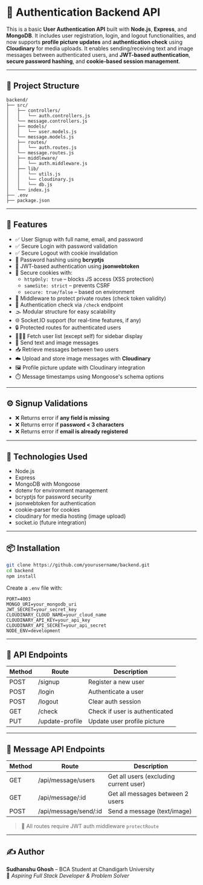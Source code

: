 
# 🔐 Authentication Backend API

This is a basic **User Authentication API** built with **Node.js**, **Express**, and **MongoDB**. It includes user registration, login, and logout functionalities, and now supports **profile picture updates** and **authentication check** using **Cloudinary** for media uploads. It enables sending/receiving text and image messages between authenticated users, and **JWT-based authentication**, **secure password hashing**, and **cookie-based session management**.

---

## 📁 Project Structure

```
backend/
├── src/
│   ├── controllers/
│   │   └── auth.controllers.js
│   └── message.controllers.js
│   ├── models/
│   │   └── user.models.js
│   └── message.models.js
│   ├── routes/
│   │   └── auth.routes.js
│   └── message.routes.js
│   ├── middleware/
│   │   └── auth.middleware.js
│   ├── lib/
│   │   └── utils.js
│   │   └── cloudinary.js
│   │   └── db.js
│   └── index.js
├── .env
├── package.json
```

---


## 🚀 Features

- ✅ User Signup with full name, email, and password
- ✅ Secure Login with password validation
- ✅ Secure Logout with cookie invalidation
- 🔐 Password hashing using **bcryptjs**
- 🔑 JWT-based authentication using **jsonwebtoken**
- 🍪 Secure cookies with:
  - `httpOnly: true` – blocks JS access (XSS protection)
  - `sameSite: strict` – prevents CSRF
  - `secure: true/false` – based on environment
- 🧾 Middleware to protect private routes (check token validity)
- 🧠 Authentication check via `/check` endpoint
- 🌫️ Modular structure for easy scalability
- 🌐 Socket.IO support (for real-time features, if any)
- 🔒 Protected routes for authenticated users
- 🧑‍🤝‍🧑 Fetch user list (except self) for sidebar display
- 💬 Send text and image messages
- 📥 Retrieve messages between two users
- ☁️ Upload and store image messages with **Cloudinary**
- 🖼️ Profile picture update with Cloudinary integration
- ⏱️ Message timestamps using Mongoose's schema options

---

## ⚙️ Signup Validations

- ❌ Returns error if **any field is missing**
- ❌ Returns error if **password < 3 characters**
- ❌ Returns error if **email is already registered**

---



## 🧩 Technologies Used

- Node.js
- Express
- MongoDB with Mongoose
- dotenv for environment management
- bcryptjs for password security
- jsonwebtoken for authentication
- cookie-parser for cookies
- cloudinary for media hosting (image upload)
- socket.io (future integration)

---

## 📦 Installation

```bash
git clone https://github.com/yourusername/backend.git
cd backend
npm install
```

Create a `.env` file with:
```
PORT=4003
MONGO_URI=your_mongodb_uri
JWT_SECRET=your_secret_key
CLOUDINARY_CLOUD_NAME=your_cloud_name
CLOUDINARY_API_KEY=your_api_key
CLOUDINARY_API_SECRET=your_api_secret
NODE_ENV=development
```

---

## 🔗 API Endpoints

| Method | Route             | Description                        |
|--------|-------------------|------------------------------------|
| POST   | /signup           | Register a new user                |
| POST   | /login            | Authenticate a user                |
| POST   | /logout           | Clear auth session                 |
| GET    | /check            | Check if user is authenticated     |
| PUT    | /update-profile   | Update user profile picture        |

---

## 🔗 Message API Endpoints

| Method | Route                  | Description                              |
|--------|------------------------|------------------------------------------|
| GET    | /api/message/users     | Get all users (excluding current user)   |
| GET    | /api/message/:id       | Get all messages between 2 users         |
| POST   | /api/message/send/:id  | Send a message (text/image)              |

> 🔐 All routes require JWT auth middleware `protectRoute`

---

## ✍️ Author

**Sudhanshu Ghosh** – BCA Student at Chandigarh University  
🚀 _Aspiring Full Stack Developer & Problem Solver_